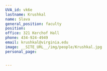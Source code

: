 ```yaml
---
UVA_id: vk6e
lastname: Krushkal
name: Slava
general_position: faculty
position:
office: 321 Kerchof Hall
phone: 434-924-4949
email: krushkal@virginia.edu
image: __SITE_URL__/img/people/Krushkal.jpg
personal_page:


---
```

